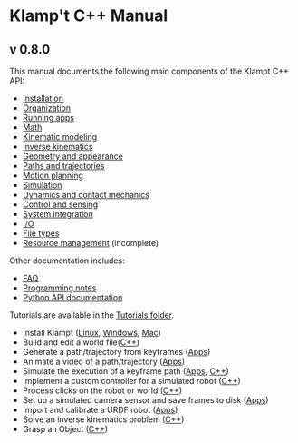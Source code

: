 # Klamp't C++ Manual

## v 0.8.0

This manual documents the following main components of the Klampt C++ API:

- [Installation](Manual-Installation.md)
- [Organization](Manual-Organization.md)
- [Running apps](Manual-Apps.md)
- [Math](Manual-Math.md) 
- [Kinematic modeling](Manual-Modeling.md)
- [Inverse kinematics](Manual-IK.md)
- [Geometry and appearance](Manual-Geometry.md)
- [Paths and trajectories](Manual-Paths.md)
- [Motion planning](Manual-Planning.md)
- [Simulation](Manual-Simulation.md)
- [Dynamics and contact mechanics](Manual-Dynamics.md)
- [Control and sensing](Manual-Control.md)
- [System integration](Manual-Systems.md)
- [I/O](Manual-IO.md)
- [File types](Manual-FileTypes.md)
- [Resource management](Manual-Resources.md) (incomplete)

Other documentation includes:
- [FAQ](FAQ.md)
- [Programming notes](Programming-Notes.md)
- [Python API documentation](http://klampt.org/0.8/pyklampt_docs)


Tutorials are available in the [Tutorials folder](Tutorials).

- Install Klampt ([Linux](Tutorials/Install-Linux.md), [Windows](Tutorials/Install-Windows.md), [Mac](Tutorials/Install-Mac.md))
- Build and edit a world file([C++](Tutorials/Build-and-edit-world.md))
- Generate a path/trajectory from keyframes ([Apps](Tutorials/Path-generation-Apps.md))
- Animate a video of a path/trajectory ([Apps](Tutorials/Animation-generation-Apps.md))
- Simulate the execution of a keyframe path ([Apps](Tutorials/Run-a-simulation-Apps.md), [C++](Tutorials/Run-a-simulation-C++.md))
- Implement a custom controller for a simulated robot ([C++](Tutorials/Custom-controller-simulated.md))
- Process clicks on the robot or world ([C++](Tutorials/Click-on-robot.md))
- Set up a simulated camera sensor and save frames to disk ([Apps](Tutorials/Simulated-sensor-Apps.md))
- Import and calibrate a URDF robot ([Apps](Tutorials/Import-and-calibrate-urdf.md))
- Solve an inverse kinematics problem ([C++](Tutorials/Inverse-kinematics.md))
- Grasp an Object ([C++](Tutorials/Grasp-object.md))


